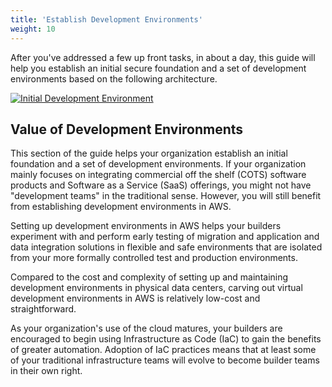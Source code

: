 ```yaml
---
title: 'Establish Development Environments'
weight: 10
---
```


After you've addressed a few up front tasks, in about a day, this guide will help you establish an initial secure foundation and a set of development environments based on the following architecture.

[![Initial Development Environment](/images/01-dev/dev-initial.png)](/images/01-dev/dev-initial.png)

## Value of Development Environments

This section of the guide helps your organization establish an initial foundation and a set of development environments. If your organization mainly focuses on integrating commercial off the shelf (COTS) software products and Software as a Service (SaaS) offerings, you might not have "development teams" in the traditional sense.  However, you will still benefit from establishing development environments in AWS.

Setting up development environments in AWS helps your builders experiment with and perform early testing of migration and application and data integration solutions in flexible and safe environments that are isolated from your more formally controlled test and production environments.

Compared to the cost and complexity of setting up and maintaining development environments in physical data centers, carving out virtual development environments in AWS is relatively low-cost and straightforward.

As your organization's use of the cloud matures, your builders are encouraged to begin using Infrastructure as Code (IaC) to gain the benefits of greater automation. Adoption of IaC practices means that at least some of your traditional infrastructure teams will evolve to become builder teams in their own right.